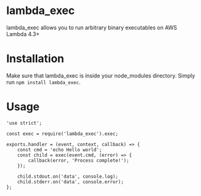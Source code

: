 # lambda_exec
lambda_exec allows you to run arbitrary binary executables on AWS Lambda 4.3+

# Installation
Make sure that lambda_exec is inside your node_modules directory. Simply run `npm install lambda_exec`.

# Usage
```
'use strict';

const exec = require('lambda_exec').exec;

exports.handler = (event, context, callback) => {
    const cmd = 'echo Hello world';
    const child = exec(event.cmd, (error) => {
        callback(error, 'Process complete!');
    });

    child.stdout.on('data', console.log);
    child.stderr.on('data', console.error);
};
```
